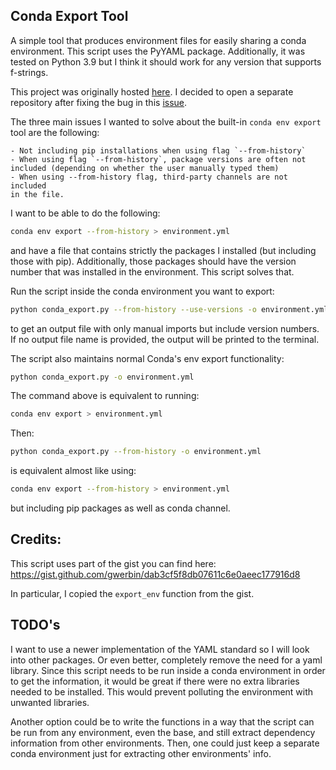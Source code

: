 ## Conda Export Tool

A simple tool that produces environment files for easily sharing a conda environment. This script uses the PyYAML package.
Additionally, it was tested on Python 3.9 but I think it should work for any version that supports f-strings.

This project was originally hosted [here](https://github.com/andresberejnoi/PublicNotebooks/tree/master/Conda%20Tools). I decided to open a separate repository after fixing the bug in this [issue](https://github.com/andresberejnoi/PublicNotebooks/issues/1).

The three main issues I wanted to solve about the built-in
`conda env export` tool are the following:

    - Not including pip installations when using flag `--from-history`
    - When using flag `--from-history`, package versions are often not
    included (depending on whether the user manually typed them)
    - When using --from-history flag, third-party channels are not included
    in the file.

I want to be able to do the following:
```sh
conda env export --from-history > environment.yml
```
and have a file that contains strictly the packages I installed (but including
those with pip). Additionally, those packages should have the version number
that was installed in the environment. This script solves that. 

Run the script inside the conda environment you want to export:

```sh
python conda_export.py --from-history --use-versions -o environment.yml
```
to get an output file with only manual imports but include version numbers.
If no output file name is provided, the output will be printed to the terminal.

The script also maintains normal Conda's env export functionality:
```sh 
python conda_export.py -o environment.yml
```

The command above is equivalent to running:
```sh
conda env export > environment.yml
```

Then:
```sh
python conda_export.py --from-history -o environment.yml
```

is equivalent almost like using:
```sh
conda env export --from-history > environment.yml
```
but including pip packages as well as conda channel.

## Credits:
This script uses part of the gist you can find here:
https://gist.github.com/gwerbin/dab3cf5f8db07611c6e0aeec177916d8
 
In particular, I copied the `export_env` function from the gist.


## TODO's

I want to use a newer implementation of the YAML standard so I will look into other packages. Or even better, completely remove the need for a yaml library. Since this script needs to be run inside a conda environment in order to get the information, it would be great if there were no extra libraries needed to be installed. This would prevent polluting the environment with unwanted libraries.

Another option could be to write the functions in a way that the script can be run from any environment, even the base, and still extract dependency information from other environments. Then, one could just keep a separate conda environment just for extracting other environments' info.
